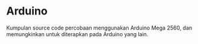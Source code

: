 # Arduino
Kumpulan source code percobaan menggunakan Arduino Mega 2560, dan memungkinkan untuk diterapkan pada Arduino yang lain.

